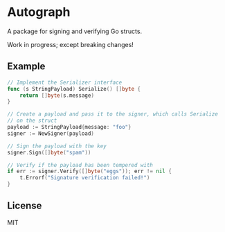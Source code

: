 Autograph
=========

A package for signing and verifying Go structs.

Work in progress; except breaking changes!

Example
-------

```go
// Implement the Serializer interface
func (s StringPayload) Serialize() []byte {
    return []byte(s.message)
}

// Create a payload and pass it to the signer, which calls Serialize
// on the struct 
payload := StringPayload{message: "foo"}
signer := NewSigner(payload)

// Sign the payload with the key
signer.Sign([]byte("spam"))

// Verify if the payload has been tempered with
if err := signer.Verify([]byte("eggs")); err != nil {
	t.Errorf("Signature verification failed!")
}
```

License
-------

MIT